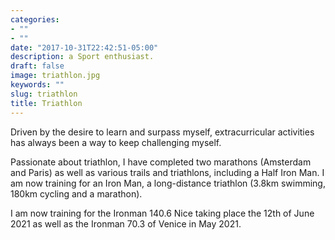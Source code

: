```yaml
---
categories:
- ""
- ""
date: "2017-10-31T22:42:51-05:00"
description: a Sport enthusiast.
draft: false
image: triathlon.jpg
keywords: ""
slug: triathlon 
title: Triathlon
---
```

Driven by the desire to learn and surpass myself, extracurricular activities has always been a way to keep challenging myself.

Passionate about triathlon, I have completed two marathons (Amsterdam and Paris) as well as various trails and triathlons, including a Half Iron Man. I am now training for an Iron Man, a long-distance triathlon (3.8km swimming, 180km cycling and a marathon).

I am now training for the Ironman 140.6 Nice taking place the 12th of June 2021 as well as the Ironman 70.3 of Venice in May 2021.